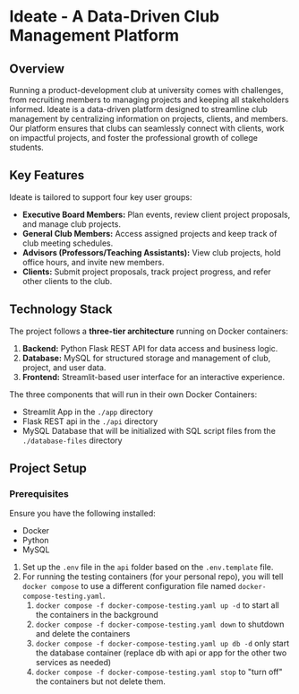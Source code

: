 # Ideate - A Data-Driven Club Management Platform

## Overview
Running a product-development club at university comes with challenges, from recruiting members to managing projects and keeping all stakeholders informed. Ideate is a data-driven platform designed to streamline club management by centralizing information on projects, clients, and members. Our platform ensures that clubs can seamlessly connect with clients, work on impactful projects, and foster the professional growth of college students.

## Key Features
Ideate is tailored to support four key user groups:
- **Executive Board Members:** Plan events, review client project proposals, and manage club projects.
- **General Club Members:** Access assigned projects and keep track of club meeting schedules.
- **Advisors (Professors/Teaching Assistants):** View club projects, hold office hours, and invite new members.
- **Clients:** Submit project proposals, track project progress, and refer other clients to the club.


## Technology Stack
The project follows a **three-tier architecture** running on Docker containers:
1. **Backend:** Python Flask REST API for data access and business logic.
2. **Database:** MySQL for structured storage and management of club, project, and user data.
3. **Frontend:** Streamlit-based user interface for an interactive experience.

The three components that will run in their own Docker Containers:
- Streamlit App in the `./app` directory
- Flask REST api in the `./api` directory
- MySQL Database that will be initialized with SQL script files from the `./database-files` directory

## Project Setup
### Prerequisites
Ensure you have the following installed:
- Docker
- Python
- MySQL

1. Set up the `.env` file in the `api` folder based on the `.env.template` file.
1. For running the testing containers (for your personal repo), you will tell `docker compose` to use a different configuration file named `docker-compose-testing.yaml`.
   1. `docker compose -f docker-compose-testing.yaml up -d` to start all the containers in the background
   1. `docker compose -f docker-compose-testing.yaml down` to shutdown and delete the containers
   1. `docker compose -f docker-compose-testing.yaml up db -d` only start the database container (replace db with api or app for the other two services as needed)
   1. `docker compose -f docker-compose-testing.yaml stop` to "turn off" the containers but not delete them.
